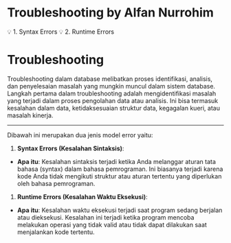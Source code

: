 # Troubleshooting by Alfan Nurrohim

<aside>
💡 1. Syntax Errors 
💡 2. Runtime Errors

</aside>

# Troubleshooting

Troubleshooting dalam database melibatkan proses identifikasi, analisis, dan penyelesaian masalah yang mungkin muncul dalam sistem database. Langkah pertama dalam troubleshooting adalah mengidentifikasi masalah yang terjadi dalam proses pengolahan data atau analisis. Ini bisa termasuk kesalahan dalam data, ketidaksesuaian struktur data, kegagalan kueri, atau masalah kinerja.

---

Dibawah ini merupakan dua jenis model error yaitu:

1. **Syntax Errors (Kesalahan Sintaksis)**:
- **Apa itu**: Kesalahan sintaksis terjadi ketika Anda melanggar aturan tata bahasa (syntax) dalam bahasa pemrograman. Ini biasanya terjadi karena kode Anda tidak mengikuti struktur atau aturan tertentu yang diperlukan oleh bahasa pemrograman.
1. **Runtime Errors (Kesalahan Waktu Eksekusi)**:
- **Apa itu**: Kesalahan waktu eksekusi terjadi saat program sedang berjalan atau dieksekusi. Kesalahan ini terjadi ketika program mencoba melakukan operasi yang tidak valid atau tidak dapat dilakukan saat menjalankan kode tertentu.
